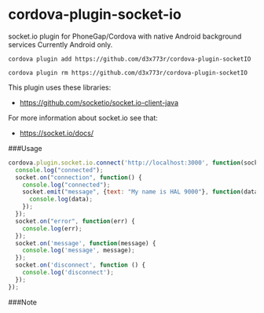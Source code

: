 cordova-plugin-socket-io
================

socket.io plugin for PhoneGap/Cordova with native Android background services
Currently Android only.

```
cordova plugin add https://github.com/d3x773r/cordova-plugin-socketIO

cordova plugin rm https://github.com/d3x773r/cordova-plugin-socketIO
```

This plugin uses these libraries:
- https://github.com/socketio/socket.io-client-java

For more information about socket.io see that:
- https://socket.io/docs/

###Usage

```js
cordova.plugin.socket.io.connect('http://localhost:3000', function(socket) {
  console.log("connected");
  socket.on("connection", function() {
    console.log("connected");
    socket.emit("message", {text: "My name is HAL 9000"}, function(data) {
      console.log(data);
    });
  });
  socket.on("error", function(err) {
    console.log(err);
  });
  socket.on('message', function(message) {
    console.log('message', message);
  });
  socket.on('disconnect', function () {
    console.log('disconnect');
  });
});
```

###Note
